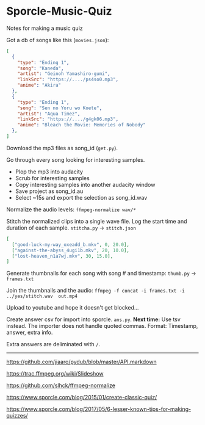 # Sporcle-Music-Quiz
Notes for making a music quiz


Got a db of songs like this (`movies.json`):

```json
[
  {
    "type": "Ending 1",
    "song": "Kaneda",
    "artist": "Geinoh Yamashiro-gumi",
    "linkSrc": "https://..../ps4so0.mp3",
    "anime": "Akira"
  },
  {
    "type": "Ending 1",
    "song": "Sen no Yoru wo Koete",
    "artist": "Aqua Timez",
    "linkSrc": "https://..../g4gk06.mp3",
    "anime": "Bleach the Movie: Memories of Nobody"
  },
]
```

Download the mp3 files as song_id (`get.py`).

Go through every song looking for interesting samples.

* Plop the mp3 into audacity
* Scrub for interesting samples
* Copy interesting samples into another audacity window
* Save project as song_id.au
* Select ~15s and export the selection as song_id.wav

Normalize the audio levels: `ffmpeg-normalize wav/*`

Stitch the normalized clips into a single wave file. Log the start time and duration of each sample. `stitcha.py` → `stitch.json`


```json
[
  ["good-luck-my-way_oxeadd_b.mkv", 0, 20.0],
  ["against-the-abyss_4ugi1b.mkv", 20, 10.0],
  ["lost-heaven_n1a7wj.mkv", 30, 15.0],
]
```  

Generate thumbnails for each song with song # and timestamp: `thumb.py` → `frames.txt`

Join the thumbnails and the audio: `ffmpeg -f concat -i frames.txt -i ../yes/stitch.wav  out.mp4`

Upload to youtube and hope it doesn't get blocked...

Create answer csv for import into sporcle. `ans.py`. **Next time:** Use tsv instead. The importer does not handle quoted commas. Format: Timestamp, answer, extra info.

Extra answers are deliminated with `/`.


---

https://github.com/jiaaro/pydub/blob/master/API.markdown

https://trac.ffmpeg.org/wiki/Slideshow

https://github.com/slhck/ffmpeg-normalize

https://www.sporcle.com/blog/2015/01/create-classic-quiz/

https://www.sporcle.com/blog/2017/05/6-lesser-known-tips-for-making-quizzes/
